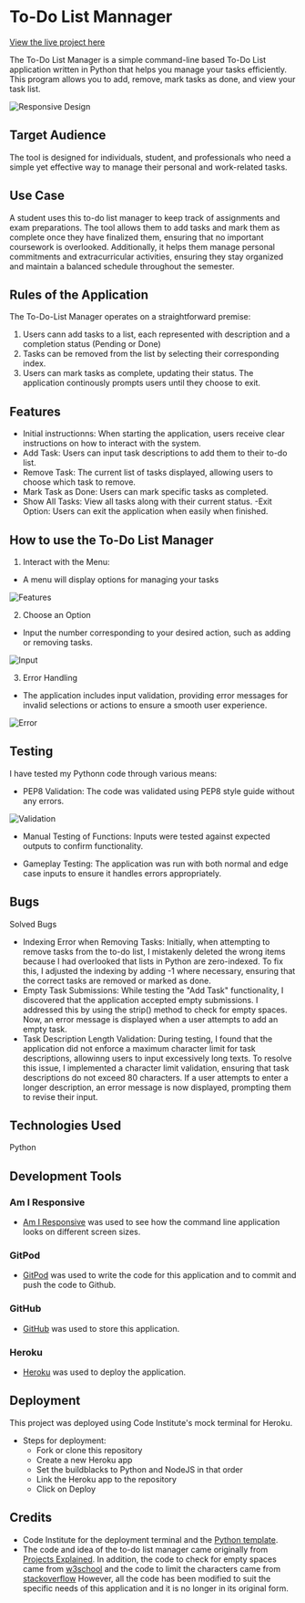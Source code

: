# To-Do List Mannager
[View the live project here](https://to-do-list-manager-8ccfde7e2228.herokuapp.com/)

The To-Do List Manager is a simple command-line based To-Do List application written in Python that helps you manage your tasks efficiently. This program allows you to add, remove, mark tasks as done, and view your task list.

![Responsive Design](images/responsive-design.png)

## Target Audience

The tool is designed for individuals, student, and professionals who need a simple yet effective way to manage their personal and work-related tasks. 

## Use Case
A student uses this to-do list manager to keep track of assignments and exam preparations. The tool allows them to add tasks and mark them as complete once they have finalized them, ensuring that no important coursework is overlooked. Additionally, it helps them manage personal commitments and extracurricular activities, ensuring they stay organized and maintain a balanced schedule throughout the semester.

## Rules of the Application

The To-Do-List Manager operates on a straightforward premise:
1. Users cann add tasks to a list, each represented with description and a completion status (Pending or Done)
2. Tasks can be removed from the list by selecting their corresponding index. 
3. Users can mark tasks as complete, updating their status. 
The application continously prompts users until they choose to exit. 

## Features
- Initial instructionns: When starting the application, users receive clear instructions on how to interact with the system.
- Add Task: Users can input task descriptions to add them to their to-do list.
- Remove Task: The current list of tasks displayed, allowing users to choose which task to remove. 
- Mark Task as Done: Users can mark specific tasks as completed. 
- Show All Tasks: View all tasks along with their current status. 
-Exit Option: Users can exit the application when easily when finished. 

## How to use the To-Do List Manager

1. Interact with the Menu:
- A menu will display options for managing your tasks

![Features](images/features.png)

2. Choose an Option
- Input the number corresponding to your desired action, such as adding or removing tasks. 

![Input](images/add-task.png)

3. Error Handling
- The application includes input validation, providing error messages for invalid selections or actions to ensure a smooth user experience.

![Error](images/error.png)

## Testing

I have tested my Pythonn code through various means:

- PEP8 Validation: The code was validated using PEP8 style guide without any errors. 

![Validation](images/validation.png)

- Manual Testing of Functions: Inputs were tested against expected outputs to confirm functionality. 

- Gameplay Testing: The application was run with both normal and edge case inputs to ensure it handles errors appropriately.

## Bugs
Solved Bugs

- Indexing Error when Removing Tasks: Initially, when attempting to remove tasks from the to-do list, I mistakenly deleted the wrong items because I had overlooked that lists in Python are zero-indexed. To fix this, I adjusted the indexing by adding -1 where necessary, ensuring that the correct tasks are removed or marked as done.
- Empty Task Submissions: While testing the "Add Task" functionality, I discovered that the application accepted empty submissions. I addressed this by using the strip() method to check for empty spaces. Now, an error message is displayed when a user attempts to add an empty task.
- Task Description Length Validation: During testing, I found that the application did not enforce a maximum character limit for task descriptions, allowinng users to input excessively long texts. To resolve this issue, I implemented a character limit validation, ensuring that task descriptions do not exceed 80 characters. If a user attempts to enter a longer description, an error message is now displayed, prompting them to revise their input. 

## Technologies Used
Python

## Development Tools
### Am I Responsive
- [Am I Responsive](https://ui.dev/amiresponsive) was used to see how the command line application looks on different screen sizes.
### GitPod
- [GitPod](https://www.gitpod.io/) was used to write the code for this application and to commit and push the code to Github.
### GitHub
- [GitHub](https://github.com/) was used to store this application.
### Heroku
- [Heroku](https://www.heroku.com) was used to deploy the application. 

## Deployment
This project was deployed using Code Institute's mock terminal for Heroku.

- Steps for deployment:
    - Fork or clone this repository 
    - Create a new Heroku app
    - Set the buildblacks to Python and NodeJS in that order
    - Link the Heroku app to the repository
    - Click on Deploy

## Credits
- Code Institute for the deployment terminal and the [Python template](https://github.com/Code-Institute-Org/p3-template).
- The code and idea of the to-do list manager came originally from [Projects Explained](https://www.youtube.com/watch?v=bfHAeWZ7oAY). In addition, the code to check for empty spaces came from [w3school](https://www.w3schools.com/python/ref_string_strip.asp) and the code to limit the characters came from [stackoverflow](https://stackoverflow.com/questions/28465779/how-do-i-limit-the-amount-of-letters-in-a-string)  However, all the code has been modified to suit the specific needs of this application and it is no longer in its original form.
